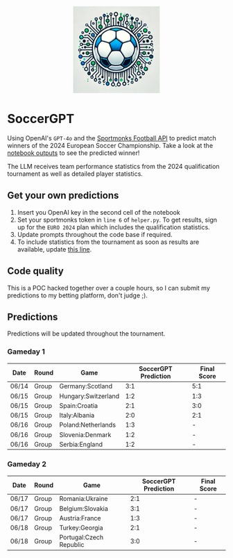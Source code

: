 <p align="center">
  <img src="https://raw.githubusercontent.com/chrisby/SoccerGPT/main/logo.webp" alt="drawing" width="200"/>
</p>

# SoccerGPT
Using OpenAI's `GPT-4o` and the [Sportmonks Football API](https://www.sportmonks.com/football-apis) to predict match winners of the 2024 European Soccer Championship. Take a look at the [notebook outputs](https://github.com/chrisby/SoccerGPT/blob/main/main.ipynb) to see the predicted winner! 

The LLM receives team performance statistics from the 2024 qualification tournament as well as detailed player statistics.

## Get your own predictions
1. Insert you OpenAI key in the second cell of the notebook
2. Set your sportmonks token in `line 6` of `helper.py`. To get results, sign up for the `EURO 2024` plan which includes the qualification statistics.
3. Update prompts throughout the code base if required.
4. To include statistics from the tournament as soon as results are available, update [this line](https://github.com/chrisby/SoccerGPT/blob/main/helper.py#L309).

## Code quality
This is a POC hacked together over a couple hours, so I can submit my predictions to my betting platform, don't judge ;).

## Predictions
Predictions will be updated throughout the tournament.
### Gameday 1
| Date  | Round  | Game | SoccerGPT Prediction | Final Score |
| ------ | ------| --- | ---------------------|--------------|
| 06/14  | Group | Germany:Scotland  | 3:1  | 5:1 |
| 06/15  | Group | Hungary:Switzerland  | 1:2 | 1:3 |
| 06/15  | Group | Spain:Croatia  | 2:1 | 3:0 |
| 06/15  | Group | Italy:Albania  | 2:0 | 2:1 |
| 06/16  | Group | Poland:Netherlands  | 1:3 | - |
| 06/16  | Group | Slovenia:Denmark  | 1:2 | - |
| 06/16  | Group | Serbia:England  | 1:2 | - |
### Gameday 2
| Date  | Round  | Game | SoccerGPT Prediction | Final Score |
| ------ | ------| --- | ---------------------|--------------|
| 06/17  | Group | Romania:Ukraine  | 2:1  | - |
| 06/17  | Group | Belgium:Slovakia  | 3:1 | - |
| 06/17  | Group | Austria:France  | 1:3 | - |
| 06/18  | Group | Turkey:Georgia  | 2:1 | - |
| 06/18  | Group | Portugal:Czech Republic  | 3:0 | - |
